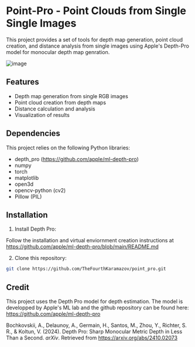 # Point-Pro - Point Clouds from Single Single Images

This project provides a set of tools for depth map generation, point cloud creation, and distance analysis from single images using Apple's Depth-Pro model for monocular depth map genration.

![image](https://github.com/user-attachments/assets/1ea2b7a8-f3cb-405c-9bd4-f82b8e223834)


## Features

- Depth map generation from single RGB images
- Point cloud creation from depth maps
- Distance calculation and analysis
- Visualization of results

## Dependencies

This project relies on the following Python libraries:

- depth_pro (https://github.com/apple/ml-depth-pro)
- numpy
- torch
- matplotlib
- open3d
- opencv-python (cv2)
- Pillow (PIL)

## Installation

1. Install Depth Pro:

Follow the installation and virtual enviornment creation instructions at https://github.com/apple/ml-depth-pro/blob/main/README.md

2. Clone this repository:

```bash 
git clone https://github.com/TheFourthKaramazov/point_pro.git
```

## Credit

This project uses the Depth Pro model for depth estimation. The model is developped by Apple's ML lab and the github repository can be found here:
https://github.com/apple/ml-depth-pro

Bochkovskii, A., Delaunoy, A., Germain, H., Santos, M., Zhou, Y., Richter, S. R., & Koltun, V. (2024). Depth Pro: Sharp Monocular Metric Depth in Less Than a Second. *arXiv*. Retrieved from https://arxiv.org/abs/2410.02073
